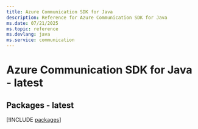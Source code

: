 ```yaml
---
title: Azure Communication SDK for Java
description: Reference for Azure Communication SDK for Java
ms.date: 07/21/2025
ms.topic: reference
ms.devlang: java
ms.service: communication
---
```

# Azure Communication SDK for Java - latest
## Packages - latest
[!INCLUDE [packages](communication-index.md)]